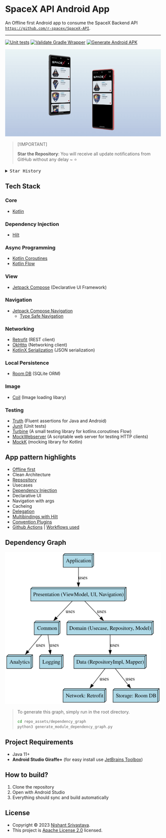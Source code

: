 # SpaceX API Android App

An Offline first Android app to consume the SpaceX Backend API [`https://github.com/r-spacex/SpaceX-API`](https://github.com/r-spacex/SpaceX-API).

---
[![Unit tests](https://github.com/nisrulz/android-spacex-app/actions/workflows/run-tests.yml/badge.svg)](https://github.com/nisrulz/android-spacex-app/actions/workflows/run-tests.yml) [![Validate Gradle Wrapper](https://github.com/nisrulz/android-spacex-app/actions/workflows/validate-gradlew.yml/badge.svg)](https://github.com/nisrulz/android-spacex-app/actions/workflows/validate-gradlew.yml) [![Generate Android APK](https://github.com/nisrulz/android-spacex-app/actions/workflows/gen-android-apk.yml/badge.svg)](https://github.com/nisrulz/android-spacex-app/actions/workflows/gen-android-apk.yml)

![Screenshot](./repo_assets/screenshot.png)

> \[!IMPORTANT]
>
> **Star the Repository**: You will receive all update notifications from GitHub without any delay \~ ⭐️

<details>
  <summary><kbd>Star History</kbd></summary>
  <picture>
    <img width="100%" src="https://api.star-history.com/svg?repos=nisrulz/android-spacex-app&type=Timeline">
  </picture>
</details>

## Tech Stack

### Core

- [Kotlin](https://kotlinlang.org/)

### Dependency Injection

- [Hilt](https://dagger.dev/hilt/)

### Async Programming

- [Kotlin Coroutines](https://kotlinlang.org/docs/coroutines-overview.html)
- [Kotlin Flow](https://kotlinlang.org/docs/flow.html)

### View

- [Jetpack Compose](https://developer.android.com/jetpack/compose) (Declarative UI Framework)

### Navigation

- [Jetpack Compose Navigation](https://developer.android.com/jetpack/compose/navigation)
  - [Type Safe Navigation](https://github.com/nisrulz/android-spacex-app/pull/37)

### Networking

- [Retrofit](https://square.github.io/retrofit/) (REST client)
- [OkHttp](https://square.github.io/okhttp/) (Networking client)
- [KotlinX Serialization](https://github.com/Kotlin/kotlinx.serialization/tree/master) (JSON serialization)

### Local Persistence

- [Room DB](https://developer.android.com/training/data-storage/room) (SQLite ORM)

### Image

- [Coil](https://coil-kt.github.io/coil/) (Image loading libary)

### Testing

- [Truth](https://truth.dev/) (Fluent assertions for Java and Android)
- [Junit](https://junit.org/junit4/) (Unit tests)
- [Turbine](https://github.com/cashapp/turbine) (A small testing library for kotlinx.coroutines Flow)
- [MockWebserver](https://github.com/square/okhttp/tree/master/mockwebserver) (A scriptable web server for testing HTTP clients)
- [MockK](https://mockk.io/) (mocking library for Kotlin)

## App pattern highlights

- [Offline first](https://developer.android.com/topic/architecture/data-layer/offline-first)
- Clean Architecture
- [Repsository](https://developer.android.com/topic/architecture/data-layer)
- Usecases
- [Dependency Injection](https://developer.android.com/training/dependency-injection)
- Declarative UI
- Navigation with args
- Cacheing
- [Delegation](https://kotlinlang.org/docs/delegation.html)
- [Multibindings with Hilt](https://dagger.dev/dev-guide/multibindings.html)
- [Convention Plugins](https://github.com/nisrulz/android-spacex-app/pull/29/commits/2e05a6c3fa972cd29c89a28cb5a735aa073d4f43)
- [Github Actions](https://docs.github.com/en/actions) | [Workflows used](.github/workflows)

## Dependency Graph

<img src="./repo_assets/dependency_graph/module_dependency_graph.svg" alt="Dependency Graph" />

<br/>

> To generate this graph, simply run in the root directory.
>
> ```sh
> cd repo_assets/dependency_graph
> python3 generate_module_dependency_graph.py 
> ```

## Project Requirements

- Java 11+
- **Android Studio Giraffe+** (for easy install use [JetBrains Toolbox](https://www.jetbrains.com/toolbox-app/))

## How to build?

1. Clone the repository
2. Open with Android Studio
3. Everything should sync and build automatically

## License

- Copyright © 2023 [Nishant Srivastava](https://github.com/nisrulz).
- This project is [Apache License 2.0](./LICENSE) licensed.
